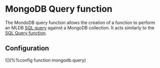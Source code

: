 # MongoDB Query function

The MondoDB query function allows the creation of a function to perform an
MLDB [SQL query](../sql/Sql.md) against a MongoDB collection. It acts similarly
to the [SQL Query function](../function/SqlExpressionFunction.md).

## Configuration

![](%%config function mongodb.query)
